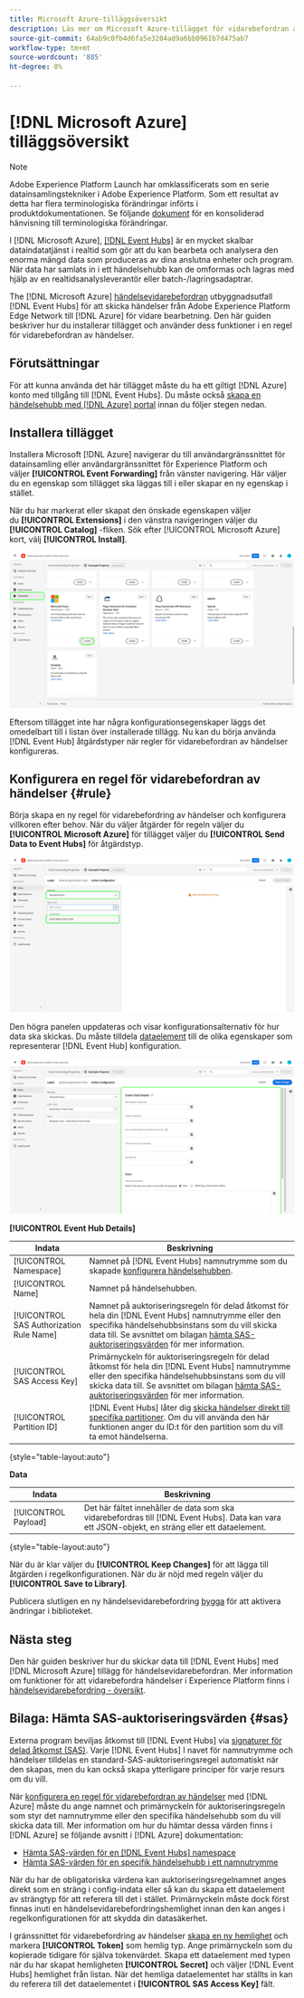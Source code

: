 ```yaml
---
title: Microsoft Azure-tilläggsöversikt
description: Läs mer om Microsoft Azure-tillägget för vidarebefordran av händelser i Adobe Experience Platform.
source-git-commit: 64ab9c0fb4d6fa5e3204ad9a6bb0961b7d475ab7
workflow-type: tm+mt
source-wordcount: '885'
ht-degree: 0%

---
```


# [!DNL Microsoft Azure] tilläggsöversikt

>[!NOTE]
>
>Adobe Experience Platform Launch har omklassificerats som en serie datainsamlingstekniker i Adobe Experience Platform. Som ett resultat av detta har flera terminologiska förändringar införts i produktdokumentationen. Se följande [dokument](../../../term-updates.md) för en konsoliderad hänvisning till terminologiska förändringar.

I [!DNL Microsoft Azure], [[!DNL Event Hubs]](https://azure.microsoft.com/en-us/products/event-hubs/#overview) är en mycket skalbar dataindatatjänst i realtid som gör att du kan bearbeta och analysera den enorma mängd data som produceras av dina anslutna enheter och program. När data har samlats in i ett händelsehubb kan de omformas och lagras med hjälp av en realtidsanalysleverantör eller batch-/lagringsadaptrar.

The [!DNL Microsoft Azure] [händelsevidarebefordran](../../../ui/event-forwarding/overview.md) utbyggnadsutfall [!DNL Event Hubs] för att skicka händelser från Adobe Experience Platform Edge Network till [!DNL Azure] för vidare bearbetning. Den här guiden beskriver hur du installerar tillägget och använder dess funktioner i en regel för vidarebefordran av händelser.

## Förutsättningar

För att kunna använda det här tillägget måste du ha ett giltigt [!DNL Azure] konto med tillgång till [!DNL Event Hubs]. Du måste också [skapa en händelsehubb med [!DNL Azure] portal](https://learn.microsoft.com/en-us/azure/event-hubs/event-hubs-create) innan du följer stegen nedan.

## Installera tillägget

Installera Microsoft [!DNL Azure] navigerar du till användargränssnittet för datainsamling eller användargränssnittet för Experience Platform och väljer **[!UICONTROL Event Forwarding]** från vänster navigering. Här väljer du en egenskap som tillägget ska läggas till i eller skapar en ny egenskap i stället.

När du har markerat eller skapat den önskade egenskapen väljer du **[!UICONTROL Extensions]** i den vänstra navigeringen väljer du **[!UICONTROL Catalog]** -fliken. Sök efter [!UICONTROL Microsoft Azure] kort, välj **[!UICONTROL Install]**.

![The [!UICONTROL Install] knappen som markeras för [!UICONTROL Microsoft Azure] i användargränssnittet för datainsamling.](../../../images/extensions/azure/install.png)

Eftersom tillägget inte har några konfigurationsegenskaper läggs det omedelbart till i listan över installerade tillägg. Nu kan du börja använda [!DNL Event Hub] åtgärdstyper när regler för vidarebefordran av händelser konfigureras.

## Konfigurera en regel för vidarebefordran av händelser {#rule}

Börja skapa en ny regel för vidarebefordring av händelser och konfigurera villkoren efter behov. När du väljer åtgärder för regeln väljer du **[!UICONTROL Microsoft Azure]** för tillägget väljer du **[!UICONTROL Send Data to Event Hubs]** för åtgärdstyp.

![The [!UICONTROL Send Data to Event Hubs] åtgärdstypen som väljs för en regel i användargränssnittet för datainsamling.](../../../images/extensions/azure/select-action-type.png)

Den högra panelen uppdateras och visar konfigurationsalternativ för hur data ska skickas. Du måste tilldela [dataelement](../../../ui/managing-resources/data-elements.md) till de olika egenskaper som representerar [!DNL Event Hub] konfiguration.

![Konfigurationsalternativen för [!UICONTROL Send Data to Event Hubs] åtgärdstyp som visas i användargränssnittet.](../../../images/extensions/azure/event-hub-details.png)

**[!UICONTROL Event Hub Details]**

| Indata | Beskrivning |
| --- | --- |
| [!UICONTROL Namespace] | Namnet på [!DNL Event Hubs] namnutrymme som du skapade [konfigurera händelsehubben](https://learn.microsoft.com/en-us/azure/event-hubs/event-hubs-create#create-an-event-hubs-namespace). |
| [!UICONTROL Name] | Namnet på händelsehubben. |
| [!UICONTROL SAS Authorization Rule Name] | Namnet på auktoriseringsregeln för delad åtkomst för hela din [!DNL Event Hubs] namnutrymme eller den specifika händelsehubbsinstans som du vill skicka data till. Se avsnittet om bilagan [hämta SAS-auktoriseringsvärden](#sas) för mer information. |
| [!UICONTROL SAS Access Key] | Primärnyckeln för auktoriseringsregeln för delad åtkomst för hela din [!DNL Event Hubs] namnutrymme eller den specifika händelsehubbsinstans som du vill skicka data till. Se avsnittet om bilagan [hämta SAS-auktoriseringsvärden](#sas) för mer information. |
| [!UICONTROL Partition ID] | [!DNL Event Hubs] låter dig [skicka händelser direkt till specifika partitioner](https://learn.microsoft.com/en-us/azure/architecture/reference-architectures/event-hubs/partitioning-in-event-hubs-and-kafka). Om du vill använda den här funktionen anger du ID:t för den partition som du vill ta emot händelserna. |

{style=&quot;table-layout:auto&quot;}

**Data**

| Indata | Beskrivning |
| --- | --- |
| [!UICONTROL Payload] | Det här fältet innehåller de data som ska vidarebefordras till [!DNL Event Hubs]. Data kan vara ett JSON-objekt, en sträng eller ett dataelement. |

{style=&quot;table-layout:auto&quot;}

När du är klar väljer du **[!UICONTROL Keep Changes]** för att lägga till åtgärden i regelkonfigurationen. När du är nöjd med regeln väljer du **[!UICONTROL Save to Library]**.

Publicera slutligen en ny händelsevidarebefordring [bygga](../../../ui/publishing/builds.md) för att aktivera ändringar i biblioteket.

## Nästa steg

Den här guiden beskriver hur du skickar data till [!DNL Event Hubs] med [!DNL Microsoft Azure] tillägg för händelsevidarebefordran. Mer information om funktioner för att vidarebefordra händelser i Experience Platform finns i [händelsevidarebefordring - översikt](../../../ui/event-forwarding/overview.md).

## Bilaga: Hämta SAS-auktoriseringsvärden {#sas}

Externa program beviljas åtkomst till [!DNL Event Hubs] via [signaturer för delad åtkomst (SAS)](https://learn.microsoft.com/en-us/azure/event-hubs/authorize-access-shared-access-signature). Varje [!DNL Event Hubs] I navet för namnutrymme och händelser tilldelas en standard-SAS-auktoriseringsregel automatiskt när den skapas, men du kan också skapa ytterligare principer för varje resurs om du vill.

När [konfigurera en regel för vidarebefordran av händelser](#rule) med [!DNL Azure] måste du ange namnet och primärnyckeln för auktoriseringsregeln som styr det namnutrymme eller den specifika händelsehubb som du vill skicka data till. Mer information om hur du hämtar dessa värden finns i [!DNL Azure] se följande avsnitt i [!DNL Azure] dokumentation:

* [Hämta SAS-värden för en [!DNL Event Hubs] namespace](https://learn.microsoft.com/en-us/azure/event-hubs/event-hubs-get-connection-string#connection-string-for-a-namespace)
* [Hämta SAS-värden för en specifik händelsehubb i ett namnutrymme](https://learn.microsoft.com/en-us/azure/event-hubs/event-hubs-get-connection-string#connection-string-for-a-specific-event-hub-in-a-namespace)

När du har de obligatoriska värdena kan auktoriseringsregelnamnet anges direkt som en sträng i config-indata eller så kan du skapa ett dataelement av strängtyp för att referera till det i stället. Primärnyckeln måste dock först finnas inuti en händelsevidarebefordringshemlighet innan den kan anges i regelkonfigurationen för att skydda din datasäkerhet.

I gränssnittet för vidarebefordring av händelser [skapa en ny hemlighet](../../../ui/event-forwarding/secrets.md) och markera **[!UICONTROL Token]** som hemlig typ. Ange primärnyckeln som du kopierade tidigare för själva tokenvärdet. Skapa ett dataelement med typen när du har skapat hemligheten **[!UICONTROL Secret]** och väljer [!DNL Event Hubs] hemlighet från listan. När det hemliga dataelementet har ställts in kan du referera till det dataelementet i **[!UICONTROL SAS Access Key]** fält.
